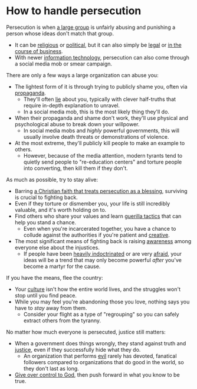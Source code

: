 
# How to handle persecution

Persecution is when [a large group](groups-large.md) is unfairly abusing and punishing a person whose ideas don't match that group.

- It can be [religious](religion.md) or [political](politics-systems.md), but it can also simply be [legal](legal-doctrines.md) or [in the course of business](business.md).
- With newer [information technology](computers.md), persecution can also come through a social media mob or smear campaign.

There are only a few ways a large organization can abuse you:

- The lightest form of it is through trying to publicly shame you, often via [propaganda](stories-storytellers.md).
  - They'll often [lie](people-lying.md) about you, typically with clever half-truths that require in-depth explanation to unravel.
  - In a social media mob, this is the most likely thing they'll do.
- When their propaganda and shame don't work, they'll use physical and psychological abuse to break down your willpower.
  - In social media mobs and *highly* powerful governments, this will usually involve death threats or demonstrations of violence.
- At the most extreme, they'll publicly kill people to make an example to others.
  - However, because of the media attention, modern tyrants tend to quietly send people to "re-education centers" and torture people into converting, then kill them if they don't.

As much as possible, try to stay alive:

- Barring [a Christian faith that treats persecution as a blessing](hardship-persecution-church.md), surviving is crucial to fighting back.
- Even if they torture or dismember you, your life is still incredibly valuable, and it's worth holding on to.
- Find others who share your values and learn [guerilla tactics](people-conflicts-war-why.md) that can help you stand a chance.
  - Even when you're incarcerated together, you have a chance to collude against the authorities if you're patient and [creative](mind-creativity.md).
- The most significant means of fighting back is raising [awareness](awareness.md) among everyone else about the injustices.
  - If people have been [heavily indoctrinated](culture-cults.md) or are very [afraid](mind-feelings-fear.md), your ideas will be a trend that may only become powerful *after* you've become a martyr for the cause.

If you have the means, flee the country:

- Your [culture](people-culture.md) isn't how the entire world lives, and the struggles won't stop until you find peace.
- While you may feel you're abandoning those you love, nothing says you have to *stay* away from them.
  - Consider your flight as a type of "regrouping" so you can safely extract others from the tyranny.

No matter how much everyone is persecuted, justice still matters:

- When a government does things wrongly, they stand against truth and [justice](morality-justice.md), even if they successfully hide what they do.
  - An organization that performs [evil](morality-evil.md) rarely has devoted, fanatical followers compared to organizations that do good in the world, so they don't last as long.
- [Give over control to God](spiritual-exercises-prayer.md), then push forward in what you know to be true.
